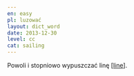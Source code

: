 ```yaml
---
en: easy
pl: luzować
layout: dict_word
date: 2013-12-30
level: cc
cat: sailing
---
```


Powoli i stopniowo wypuszczać linę [[line](/dict/line.html)].